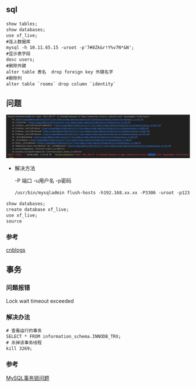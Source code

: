 ## sql
```mysql
show tables;
show databases;
use xf_live;
#连上数据库
mysql -h 10.11.65.15 -uroot -p'7#8Zk&r!Y%v7N*&N';
#显示表字段
desc users;
#删除外键
alter table 表名  drop foreign key 外键名字
#删除列
alter table `rooms` drop column `identity`
```

## 问题

![image-20201006133740699](img/image-20201006133740699.png)

- 解决方法

  -P 端口 -u用户名 -p密码

  `/usr/bin/mysqladmin flush-hosts -h192.168.xx.xx -P3306 -uroot -p123`


```mysql
show databases;
create database xf_live;
use xf_live;
source
```



### 参考

[cnblogs](https://www.cnblogs.com/susuyu/archive/2013/05/28/3104249.html)



## 事务
### 问题报错
Lock wait timeout exceeded

### 解决办法

```shell script
# 查看运行的事务 
SELECT * FROM information_schema.INNODB_TRX;
# 杀掉该事务线程
kill 3269;
```


### 参考
[MySQL事务锁问题](https://cloud.tencent.com/developer/article/1356959)

